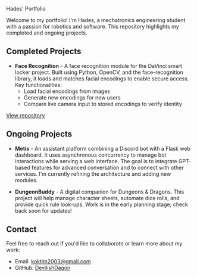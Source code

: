  Hades' Portfolio

Welcome to my portfolio! I'm Hades, a mechatronics engineering student with a passion for robotics and software. This repository highlights my completed and ongoing projects.

## Completed Projects

- **Face Recognition** - A face recognition module for the DaVinci smart locker project. Built using Python, OpenCV, and the face-recognition library, it loads and matches facial encodings to enable secure access. Key functionalities:
  - Load facial encodings from images
  - Generate new encodings for new users
  - Compare live camera input to stored encodings to verify identity

[View repository](https://github.com/DevilishDagon/facerec)

## Ongoing Projects

- **Metis** - An assistant platform combining a Discord bot with a Flask web dashboard. It uses asynchronous concurrency to manage bot interactions while serving a web interface. The goal is to integrate GPT-based features for advanced conversation and to connect with other services. I'm currently refining the architecture and adding new modules.

- **DungeonBuddy** - A digital companion for Dungeons & Dragons. This project will help manage character sheets, automate dice rolls, and provide quick rule look-ups. Work is in the early planning stage; check back soon for updates!

## Contact

Feel free to reach out if you'd like to collaborate or learn more about my work:
- Email: koktim2003@gmail.com
- GitHub: [DevilishDagon](https://github.com/DevilishDagon)
